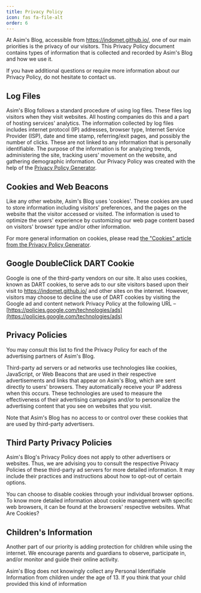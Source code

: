 ```yaml
---
title: Privacy Policy
icon: fas fa-file-alt
order: 6
---
```



At Asim's Blog, accessible from https://indomet.github.io/, one of our main priorities is the privacy of our visitors. This Privacy Policy document contains types of information that is collected and recorded by Asim's Blog and how we use it.

If you have additional questions or require more information about our Privacy Policy, do not hesitate to contact us.

Log Files
---------

Asim's Blog follows a standard procedure of using log files. These files log visitors when they visit websites. All hosting companies do this and a part of hosting services' analytics. The information collected by log files includes internet protocol (IP) addresses, browser type, Internet Service Provider (ISP), date and time stamp, referring/exit pages, and possibly the number of clicks. These are not linked to any information that is personally identifiable. The purpose of the information is for analyzing trends, administering the site, tracking users' movement on the website, and gathering demographic information. Our Privacy Policy was created with the help of the [Privacy Policy Generator](https://www.privacypolicyonline.com/privacy-policy-generator/).

Cookies and Web Beacons
-----------------------

Like any other website, Asim's Blog uses 'cookies'. These cookies are used to store information including visitors' preferences, and the pages on the website that the visitor accessed or visited. The information is used to optimize the users' experience by customizing our web page content based on visitors' browser type and/or other information.

For more general information on cookies, please read [the "Cookies" article from the Privacy Policy Generator](https://www.privacypolicyonline.com/what-are-cookies/).

Google DoubleClick DART Cookie
------------------------------

Google is one of the third-party vendors on our site. It also uses cookies, known as DART cookies, to serve ads to our site visitors based upon their visit to https://indomet.github.io/ and other sites on the internet. However, visitors may choose to decline the use of DART cookies by visiting the Google ad and content network Privacy Policy at the following URL – [https://policies.google.com/technologies/ads](https://policies.google.com/technologies/ads)

Privacy Policies
----------------

You may consult this list to find the Privacy Policy for each of the advertising partners of Asim's Blog.

Third-party ad servers or ad networks use technologies like cookies, JavaScript, or Web Beacons that are used in their respective advertisements and links that appear on Asim's Blog, which are sent directly to users' browsers. They automatically receive your IP address when this occurs. These technologies are used to measure the effectiveness of their advertising campaigns and/or to personalize the advertising content that you see on websites that you visit.

Note that Asim's Blog has no access to or control over these cookies that are used by third-party advertisers.

Third Party Privacy Policies
----------------------------

Asim's Blog's Privacy Policy does not apply to other advertisers or websites. Thus, we are advising you to consult the respective Privacy Policies of these third-party ad servers for more detailed information. It may include their practices and instructions about how to opt-out of certain options.

You can choose to disable cookies through your individual browser options. To know more detailed information about cookie management with specific web browsers, it can be found at the browsers' respective websites. What Are Cookies?

Children's Information
----------------------

Another part of our priority is adding protection for children while using the internet. We encourage parents and guardians to observe, participate in, and/or monitor and guide their online activity.

Asim's Blog does not knowingly collect any Personal Identifiable Information from children under the age of 13. If you think that your child provided this kind of information